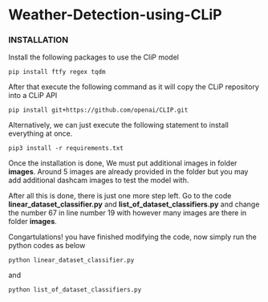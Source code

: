 # Weather-Detection-using-CLiP

### INSTALLATION

Install the following packages to use the CliP model
```
pip install ftfy regex tqdm
```
After that execute the following command as it will copy the CLiP repository into a CLiP API
```
pip install git+https://github.com/openai/CLIP.git
```
Alternatively, we can just execute the following statement to install everything at once.
```
pip3 install -r requirements.txt
```
Once the installation is done, We must put additional images in folder **images**. Around 5 images are already provided in the folder but you may add additional dashcam images to test the model with.

After all this is done, there is just one more step left. Go to the code **linear_dataset_classifier.py** and **list_of_dataset_classifiers.py** and change the number 67 in line number 19 with however many images are there in folder **images**.

Congartulations! you have finished modifying the code, now simply run the python codes as below

```
python linear_dataset_classifier.py
```
and
```
python list_of_dataset_classifiers.py
```
